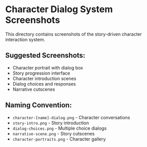 # Character Dialog System Screenshots

This directory contains screenshots of the story-driven character interaction system.

## Suggested Screenshots:
- Character portrait with dialog box
- Story progression interface
- Character introduction scenes
- Dialog choices and responses
- Narrative cutscenes

## Naming Convention:
- `character-[name]-dialog.png` - Character conversations
- `story-intro.png` - Story introduction
- `dialog-choices.png` - Multiple choice dialogs
- `narrative-scene.png` - Story cutscenes
- `character-portraits.png` - Character gallery
